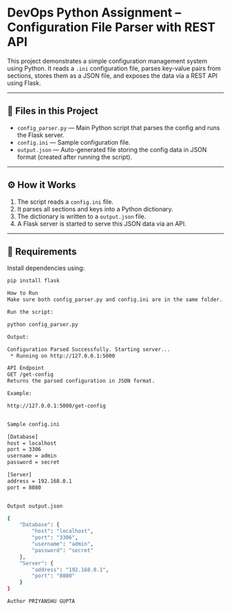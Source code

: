 # DevOps Python Assignment – Configuration File Parser with REST API

This project demonstrates a simple configuration management system using Python. It reads a `.ini` configuration file, parses key-value pairs from sections, stores them as a JSON file, and exposes the data via a REST API using Flask.

---

## 📁 Files in this Project

- `config_parser.py` — Main Python script that parses the config and runs the Flask server.
- `config.ini` — Sample configuration file.
- `output.json` — Auto-generated file storing the config data in JSON format (created after running the script).

---

## ⚙️ How it Works

1. The script reads a `config.ini` file.
2. It parses all sections and keys into a Python dictionary.
3. The dictionary is written to a `output.json` file.
4. A Flask server is started to serve this JSON data via an API.

---

## 🔧 Requirements

Install dependencies using:

```bash
pip install flask

How to Run
Make sure both config_parser.py and config.ini are in the same folder.

Run the script:

python config_parser.py

Output:

Configuration Parsed Successfully. Starting server...
 * Running on http://127.0.0.1:5000

API Endpoint
GET /get-config
Returns the parsed configuration in JSON format.

Example:

http://127.0.0.1:5000/get-config


Sample config.ini

[Database]
host = localhost
port = 3306
username = admin
password = secret

[Server]
address = 192.168.0.1
port = 8080


Output output.json

{
    "Database": {
        "host": "localhost",
        "port": "3306",
        "username": "admin",
        "password": "secret"
    },
    "Server": {
        "address": "192.168.0.1",
        "port": "8080"
    }
}

Author PRIYANSHU GUPTA
